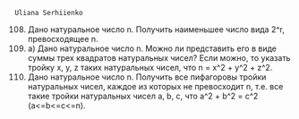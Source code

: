 
	Uliana Serhiienko
	
108. Дано натуральное число n. Получить наименьшее число вида 2^r, превосходящее n.
331. а) Дано натуральное число n. Можно ли представить его в виде суммы трех квадратов натуральных 
       чисел? Если можно, то указать тройку x, y, z таких натуральных чисел, 
	   что n = x^2 + y^2 + z^2.
554. Дано натуральное число n. Получить все пифагоровы тройки натуральных чисел, каждое из которых 
     не превосходит n, т.е. все такие тройки натуральных чисел a, b, c, что 
	 а^2 + b^2 = с^2 (а<=b<=c<=n).

